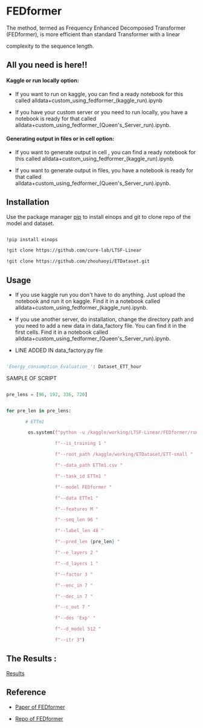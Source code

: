 # FEDformer


The method, termed as Frequency Enhanced Decomposed Transformer (FEDformer), is more efficient than standard Transformer with a linear

complexity to the sequence length. 


## All you need is here!!


#### Kaggle or run locally option:


- If you want to run on kaggle, you can find a ready notebook for this called alldata+custom_using_fedformer_(kaggle_run).ipynb

- If you have your custom server or you need to run locally, you have a notebook is ready for that called alldata+custom_using_fedformer_(Queen's_Server_run).ipynb.


#### Generating output in files or in cell option:


- If you want to generate output in cell , you can find a ready notebook for this called alldata+custom_using_fedformer_(kaggle_run).ipynb.

- If you want to generate output in files, you have a notebook is ready for that called alldata+custom_using_fedformer_(Queen's_Server_run).ipynb.



## Installation


Use the package manager [pip](https://pip.pypa.io/en/stable/) to install einops and git to clone repo of the model and dataset.


```bash

!pip install einops

!git clone https://github.com/cure-lab/LTSF-Linear

!git clone https://github.com/zhouhaoyi/ETDataset.git

```


## Usage

- If you use kaggle run you don't have to do anything. Just upload the notebook and run it on kaggle. Find it in a notebook called alldata+custom_using_fedformer_(kaggle_run).ipynb.

- If you use another server, do installation, change the directory path and you need to add a new data in data_factory file. You can find it in the first cells. Find it in a notebook called alldata+custom_using_fedformer_(Queen's_Server_run).ipynb.


- LINE ADDED IN data_factory.py file 


```python

'Energy_consumption_Evaluation_': Dataset_ETT_hour

```


SAMPLE OF SCRIPT 


```python

pre_lens = [96, 192, 336, 720]


for pre_len in pre_lens:

       # ETTm1

        os.system(f"python -u /kaggle/working/LTSF-Linear/FEDformer/run.py "

                  f"--is_training 1 "

                  f"--root_path /kaggle/working/ETDataset/ETT-small "

                  f"--data_path ETTm1.csv "

                  f"--task_id ETTm1 "

                  f"--model FEDformer "

                  f"--data ETTm1 "

                  f"--features M "

                  f"--seq_len 96 "

                  f"--label_len 48 "

                  f"--pred_len {pre_len} "

                  f"--e_layers 2 "

                  f"--d_layers 1 "

                  f"--factor 3 "

                  f"--enc_in 7 "

                  f"--dec_in 7 "

                  f"--c_out 7 "

                  f"--des 'Exp' "

                  f"--d_model 512 "

                  f"--itr 3")

```

## The Results :
[Results](https://drive.google.com/drive/folders/1zSrlBxoTDQo6BlEm9lxzc1FBkKLMwGAa?usp=sharing)

## Reference


- [Paper of FEDformer](https://arxiv.org/pdf/2201.12740.pdf)


- [Repo of FEDformer](https://arxiv.org/pdf/2201.12740.pdf)
